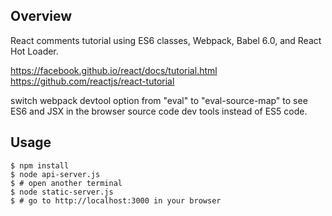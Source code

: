 Overview
--------

React comments tutorial using ES6 classes, Webpack, Babel 6.0, and React Hot Loader.

https://facebook.github.io/react/docs/tutorial.html
https://github.com/reactjs/react-tutorial

switch webpack devtool option from "eval" to "eval-source-map" to see ES6 and JSX in the browser source code dev tools
instead of ES5 code.

Usage
-----

    $ npm install
    $ node api-server.js
    $ # open another terminal
    $ node static-server.js
    $ # go to http://localhost:3000 in your browser
